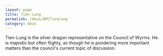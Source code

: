```yaml
---
layout: page
title: Tien-Lung
permalink: /deus/NPCTienLung
category: deus
---
```

Tien-Lung is the silver dragon representative on the Council of Wyrms. He is majestic but often flighty, as though he is pondering more important matters than the council's current topic of discussion.

